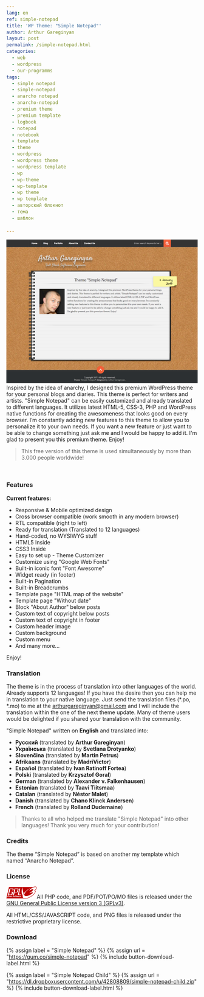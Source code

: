 ```yaml
---
lang: en
ref: simple-notepad
title: 'WP Theme: "Simple Notepad"'
author: Arthur Gareginyan
layout: post
permalink: /simple-notepad.html
categories:
  - web
  - wordpress
  - our-programms
tags:
  - simple notepad
  - simple-notepad
  - anarcho notepad
  - anarcho-notepad
  - premium theme
  - premium template
  - logbook
  - notepad
  - notebook
  - template
  - theme
  - wordpress
  - wordpress theme
  - wordpress template
  - wp
  - wp-theme
  - wp-template
  - wp theme
  - wp template
  - авторский блокнот
  - тема
  - шаблон

---
```


![WP Theme Simple Notepad](/images/projects/simple-notepad/preview.png)
Inspired by the idea of anarchy, I designed this premium WordPress theme for your personal blogs and diaries. This theme is perfect for writers and artists. "Simple Notepad" can be easily customized and already translated to different languages. It utilizes latest HTML-5, CSS-3, PHP and WordPress native functions for creating the awesomeness that looks good on every browser. I’m constantly adding new features to this theme to allow you to personalize it to your own needs. If you want a new feature or just want to be able to change something just ask me and I would be happy to add it. I'm glad to present you this premium theme. Enjoy!

>This free version of this theme is used simultaneously by more than 3.000 people worldwide!

<br>


### Features

**Current features:**

* Responsive & Mobile optimized design
* Cross browser compatible (work smooth in any modern browser)
* RTL compatible (right to left)
* Ready for translation (Translated to 12 languages)
* Hand-coded, no WYSIWYG stuff
* HTML5 Inside
* CSS3 Inside
* Easy to set up - Theme Customizer
* Customize using "Google Web Fonts"
* Built-in iconic font "Font Awesome"
* Widget ready (in footer)
* Built-in Pagination
* Built-in Breadcrumbs
* Template page "HTML map of the website"
* Template page "Without date"
* Block "About Author" below posts
* Custom text of copyright below posts
* Custom text of copyright in footer
* Custom header image
* Custom background
* Custom menu
* And many more...
 
Enjoy!


### Translation

The theme is in the process of translation into other languages of the world. Already supports 12 languages! If you have the desire then you can help me in translation to your native language. Just send the translation files (*.po, *.mo) to me at the arthurgareginyan@gmail.com and I will include the translation within the one of the next theme update. Many of theme users would be delighted if you shared your translation with the community.

"Simple Notepad" written on **English** and translated into:

* **Русский** (translated by **Arthur Gareginyan**)
* **Українська** (translated by **Svetlana Drotyanko**)
* **Slovenčina** (translated by **Martin Petrus**)
* **Afrikaans** (translated by **MadriVictor**)
* **Español** (translated by **Ivan Ratinoff Fortea**)
* **Polski** (translated by **Krzysztof Goral**)
* **German** (translated by **Alexander v. Falkenhausen**)
* **Estonian** (translated by **Taavi Tiitsmaa**)
* **Catalan** (translated by **Néstor Malet**)
* **Danish** (translated by **Chano Klinck Andersen**)
* **French** (translated by **Rolland Dudemaine**)

>Thanks to all who helped me translate "Simple Notepad" into other languages! Thank you very much for your contribution!


### Credits

The theme “Simple Notepad” is based on another my template which named “Anarcho Notepad”.


### License

<img src="/images/gplv3.png" alt="gplv3" width="80" class="alignleft" style="border:none;" />All PHP code, and PDF/POT/PO/MO files is released under the [GNU General Public License version 3 (GPLv3)](http://www.gnu.org/licenses/gpl-3.0.html).

All HTML/CSS/JAVASCRIPT code, and PNG files is released under the restrictive proprietary license.


### Download

{% assign label = "Simple Notepad" %}
{% assign url = "https://gum.co/simple-notepad" %}
{% include button-download-label.html %}

{% assign label = "Simple Notepad Child" %}
{% assign url = "https://dl.dropboxusercontent.com/u/42808809/simple-notepad-child.zip" %}
{% include button-download-label.html %}
